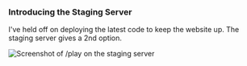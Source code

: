 ### Introducing the Staging Server

I've held off on deploying the latest code to keep the website up. The staging server gives a 2nd option.

![Screenshot of /play on the staging server](./content/blog/2014/04/25-staging-server.jpg)